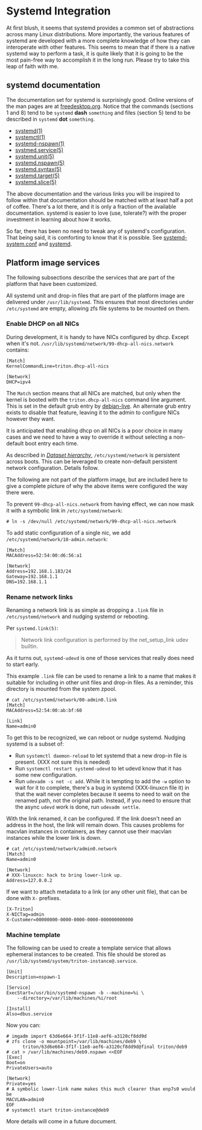 <!--
    This Source Code Form is subject to the terms of the Mozilla Public
    License, v. 2.0. If a copy of the MPL was not distributed with this
    file, You can obtain one at http://mozilla.org/MPL/2.0/.
-->

<!--
    Copyright 2020 Joyent, Inc
-->

# Systemd Integration

At first blush, it seems that systemd provides a common set of abstractions
across many Linux distributions.  More importantly, the various features of
systemd are developed with a more complete knowledge of how they can
interoperate with other features.  This seems to mean that if there is a native
systemd way to perform a task, it is quite likely that it is going to be the
most pain-free way to accomplish it in the long run.  Please try to take this
leap of faith with me.

## systemd documentation

The documentation set for systemd is surprisingly good.  Online versions of the
man pages are at
[freedesktop.org](https://www.freedesktop.org/software/systemd/man/index.html).
Notice that the commands (sections 1 and 8) tend to be `systemd` **dash**
`something` and files (section 5) tend to be described in `systemd` **dot**
`something`.

* [systemd(1)](https://www.freedesktop.org/software/systemd/man/systemd.html)
* [systemctl(1)](https://www.freedesktop.org/software/systemd/man/systemctl.html#)
* [systemd-nspawn(1)](https://www.freedesktop.org/software/systemd/man/systemd-nspawn.html)
* [systmed.service(5)](https://www.freedesktop.org/software/systemd/man/systemd.service.html)
* [systemd.unit(5)](https://www.freedesktop.org/software/systemd/man/systemd.unit.html)
* [systemd.nspawn(5)](https://www.freedesktop.org/software/systemd/man/systemd.nspawn.html)
* [systemd.syntax(5)](https://www.freedesktop.org/software/systemd/man/systemd.syntax.html)
* [systemd.target(5)](https://www.freedesktop.org/software/systemd/man/systemd.target.html)
* [systemd.slice(5)](https://www.freedesktop.org/software/systemd/man/systemd.slice.html)

The above documentation and the various links you will be inspired to follow
within that documentation should be matched with at least half a pot of coffee.
There's a lot there, and it is only a fraction of the available documentation.
systemd is easier to love (use, tolerate?) with the proper investment in
learning about how it works.

So far, there has been no need to tweak any of systemd's configuration.  That
being said, it is comforting to know that it is possible.  See
[systemd-system.conf](https://www.freedesktop.org/software/systemd/man/systemd-system.conf.html)
and [systemd](https://www.freedesktop.org/software/systemd/man/systemd.html).

## Platform image services

The following subsections describe the services that are part of the platform
that have been customized.

All systemd unit and drop-in files that are part of the platform image are
delivered under `/usr/lib/systemd`.  This ensures that most directories under
`/etc/systemd` are empty, allowing zfs file systems to be mounted on them.


### Enable DHCP on all NICs

During development, it is handy to have NICs configured by dhcp.  Except when
it's not.  `/usr/lib/systemd/network/99-dhcp-all-nics.network` contains:

```
[Match]
KernelCommandLine=triton.dhcp-all-nics

[Network]
DHCP=ipv4
```

The `Match` section means that all NICs are matched, but only when the kernel is
booted with the `triton.dhcp-all-nics` command line argument.  This is set in
the default grub entry by [debian-live](../tools/debian-live).  An alternate
grub entry exists to disable that feature, leaving it to the admin to configure
NICs however they want.

It is anticipated that enabling dhcp on all NICs is a poor choice in many cases
and we need to have a way to override it without selecting a non-default boot
entry each time.

As described in [*Dataset hierarchy*](4-zfs.md#datasets-hierarchy),
`/etc/systemd/network` is persistent across boots.  This can be leveraged to
create non-default persistent network configuration.  Details follow.

The following are not part of the platform image, but are included here to give
a complete picture of why the above items were configured the way there were.

To prevent `99-dhcp-all-nics.network` from having effect, we can now mask it
with a symbolic link in `/etc/systemd/network`:

```
# ln -s /dev/null /etc/systemd/network/99-dhcp-all-nics.network
```

To add static configuration of a single nic, we add
`/etc/systemd/network/10-admin.network`:

```
[Match]
MACAddress=52:54:00:d6:56:a1

[Network]
Address=192.168.1.183/24
Gateway=192.168.1.1
DNS=192.168.1.1
```

### Rename network links

Renaming a network link is as simple as dropping a `.link` file in
`/etc/systemd/network` and nudging systemd or rebooting.

Per `systemd.link(5)`:

> Network link configuration is performed by the net_setup_link udev builtin.

As it turns out, `systemd-udevd` is one of those services that really does need
to start early.

This example `.link` file can be used to rename a link to a name that makes it
suitable for including in other unit files and drop-in files.  As a reminder,
this directory is mounted from the system zpool.

```
# cat /etc/systemd/network/00-admin0.link
[Match]
MACAddress=52:54:00:ab:bf:60

[Link]
Name=admin0
```

To get this to be recognized, we can reboot or nudge systemd.  Nudging systemd
is a subset of:

- Run `systemctl daemon-reload` to let systemd that a new drop-in file is
  present.  (XXX not sure this is needed)
- Run `systemctl restart systemd-udevd` to let udevd know that it has some new
  configuration.
- Run `udevadm -s net -c add`.  While it is tempting to add the `-w` option to
  wait for it to complete, there's a bug in systemd (XXX-linuxcn file it) in
  that the wait never completes because it seems to need to wait on the renamed
  path, not the original path.  Instead, if you need to ensure that the async
  `udevd` work is done, run `udevadm settle`.

With the link renamed, it can be configured.  If the link doesn't need an address
in the host, the link will remain down.  This causes problems for macvlan
instances in containers, as they cannot use their macvlan instances while the
lower link is down.

```
# cat /etc/systemd/network/admin0.network
[Match]
Name=admin0

[Network]
# XXX-linuxcn: hack to bring lower-link up.
Address=127.0.0.2
```

If we want to attach metadata to a link (or any other unit file), that can be
done with `X-` prefixes.

```
[X-Triton]
X-NICTag=admin
X-Customer=00000000-0000-0000-0000-000000000000
```

### Machine template

The following can be used to create a template service that allows ephemeral
instances to be created.  This file should be stored as
`/usr/lib/systemd/system/triton-instance@.service`.

```
[Unit]
Description=nspawn-1

[Service]
ExecStart=/usr/bin/systemd-nspawn -b --machine=%i \
	--directory=/var/lib/machines/%i/root

[Install]
Also=dbus.service
```

Now you can:

```
# imgadm import 63d6e664-3f1f-11e8-aef6-a3120cf8dd9d
# zfs clone -o mountpoint=/var/lib/machines/deb9 \
      triton/63d6e664-3f1f-11e8-aef6-a3120cf8dd9d@final triton/deb9
# cat > /var/lib/machines/deb9.nspawn <<EOF
[Exec]
Boot=on
PrivateUsers=auto

[Network]
Private=yes
# A symbolic lower-link name makes this much clearer than enp7s0 would be
MACVLAN=admin0
EOF
# systemctl start triton-instance@deb9
```

More details will come in a future document.
